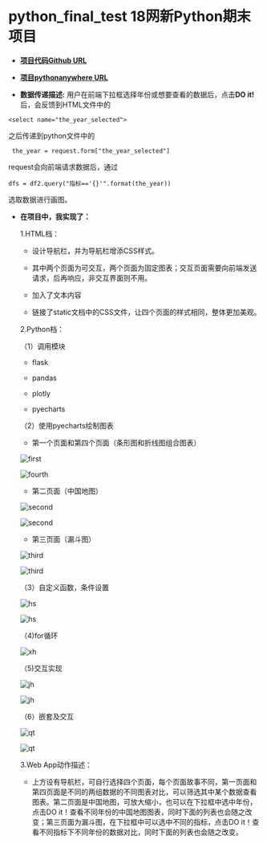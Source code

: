 # python_final_test 18网新Python期末项目

- [**项目代码Github URL**](https://github.com/fangwenxi/python_final_test/tree/master/webapp)

- [**项目pythonanywhere URL**](http://kegen.pythonanywhere.com/)

- **数据传递描述:** 用户在前端下拉框选择年份或想要查看的数据后，点击**DO it!** 后，会反馈到HTML文件中的
```
<select name="the_year_selected">

```
之后传递到python文件中的

```
 the_year = request.form["the_year_selected"]
```
request会向前端请求数据后，通过

```
dfs = df2.query("指标=='{}'".format(the_year))
```
选取数据进行画图。



- **在项目中，我实现了：**

   1.HTML档：
   
   - 设计导航栏，并为导航栏增添CSS样式。
   
   - 其中两个页面为可交互，两个页面为固定图表；交互页面需要向前端发送请求，后再响应，非交互界面则不用。
   
   - 加入了文本内容
   
   - 链接了static文档中的CSS文件，让四个页面的样式相同，整体更加美观。
   
   2.Python档：
   
   （1）调用模块
   
   - flask
   
   - pandas
   
   - plotly
   
   - pyecharts
   
   （2）使用pyecharts绘制图表
   
   - 第一个页面和第四个页面（条形图和折线图组合图表）
   
   ![first](https://github.com/fangwenxi/python_final_test/blob/master/%E7%AC%AC%E4%B8%80%E9%A1%B5%E9%9D%A2.png)
   
   ![fourth](https://github.com/fangwenxi/python_final_test/blob/master/%E7%AC%AC%E5%9B%9B%E9%A1%B5%E9%9D%A2.png)
   
   - 第二页面（中国地图）
   
   ![second](https://github.com/fangwenxi/python_final_test/blob/master/%E7%AC%AC%E4%BA%8C%E9%A1%B5%E9%9D%A2.png)
   
   ![second](https://github.com/fangwenxi/python_final_test/blob/master/%E7%AC%AC%E4%BA%8C%E9%A1%B5%E9%9D%A22.png)
   
   - 第三页面（漏斗图）
   
   ![third](https://github.com/fangwenxi/python_final_test/blob/master/%E7%AC%AC%E4%B8%89%E9%A1%B5%E9%9D%A2.png)
   
   ![third](https://github.com/fangwenxi/python_final_test/blob/master/%E7%AC%AC%E4%B8%89%E9%A1%B5%E9%9D%A22.png)
   
   （3）自定义函数，条件设置
 
   ![hs](https://github.com/fangwenxi/python_final_test/blob/master/%E8%87%AA%E5%AE%9A%E4%B9%89%E5%87%BD%E6%95%B0.png)
   
   ![hs](https://github.com/fangwenxi/python_final_test/blob/master/%E8%87%AA%E5%AE%9A%E4%B9%89%E5%87%BD%E6%95%B02.png)   
   
   （4)for循环
   
   ![xh](https://github.com/fangwenxi/python_final_test/blob/master/%E5%BE%AA%E7%8E%AF.png)
   
   （5)交互实现
   
   ![jh](https://github.com/fangwenxi/python_final_test/blob/master/GET.png)
   
   ![jh](https://github.com/fangwenxi/python_final_test/blob/master/POST.png)
   
   （6）嵌套及交互
   
   ![qt](https://github.com/fangwenxi/python_final_test/blob/master/%E5%B5%8C%E5%A5%97.png)
   
   ![qt](https://github.com/fangwenxi/python_final_test/blob/master/%E4%BA%A4%E4%BA%92.png)
   
   
   3.Web App动作描述：
   
   - 上方设有导航栏，可自行选择四个页面，每个页面故事不同，第一页面和第四页面是不同的两组数据的不同图表对比，可以筛选其中某个数据查看图表。第二页面是中国地图，可放大缩小，也可以在下拉框中选中年份，点击DO it！查看不同年份的中国地图图表，同时下面的列表也会随之改变；第三页面为漏斗图，在下拉框中可以选中不同的指标，点击DO it！查看不同指标下不同年份的数据对比，同时下面的列表也会随之改变。

